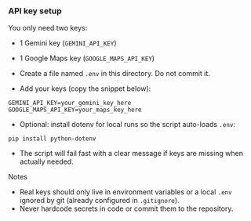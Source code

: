 ### API key setup

You only need two keys:
- 1 Gemini key (`GEMINI_API_KEY`)
- 1 Google Maps key (`GOOGLE_MAPS_API_KEY`)

- Create a file named `.env` in this directory. Do not commit it.
- Add your keys (copy the snippet below):

```
GEMINI_API_KEY=your_gemini_key_here
GOOGLE_MAPS_API_KEY=your_maps_key_here
```

- Optional: install dotenv for local runs so the script auto-loads `.env`:

```
pip install python-dotenv
```

- The script will fail fast with a clear message if keys are missing when actually needed.

Notes
- Real keys should only live in environment variables or a local `.env` ignored by git (already configured in `.gitignore`).
- Never hardcode secrets in code or commit them to the repository.
